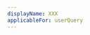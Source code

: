 ```yaml
---
displayName: XXX
applicableFor: userQuery
---
```


<!--
Template to use while executing a user query directly in any agent.

Allowed tags:
- {{userQuery}}
-->
